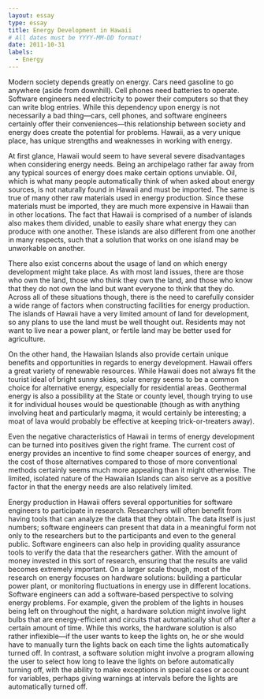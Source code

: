 ```yaml
---
layout: essay
type: essay
title: Energy Development in Hawaii
# All dates must be YYYY-MM-DD format!
date: 2011-10-31
labels:
  - Energy
---
```


Modern society depends greatly on energy.  Cars need gasoline to go anywhere (aside from downhill).  Cell phones need batteries to operate.  Software engineers need electricity to power their computers so that they can write blog entries.  While this dependency upon energy is not necessarily a bad thing—cars, cell phones, and software engineers certainly offer their conveniences—this relationship between society and energy does create the potential for problems.  Hawaii, as a very unique place, has unique strengths and weaknesses in working with energy. 

At first glance, Hawaii would seem to have several severe disadvantages when considering energy needs.  Being an archipelago rather far away from any typical sources of energy does make certain options unviable.  Oil, which is what many people automatically think of when asked about energy sources, is not naturally found in Hawaii and must be imported.  The same is true of many other raw materials used in energy production.  Since these materials must be imported, they are much more expensive in Hawaii than in other locations.  The fact that Hawaii is comprised of a number of islands also makes them divided, unable to easily share what energy they can produce with one another.  These islands are also different from one another in many respects, such that a solution that works on one island may be unworkable on another. 

There also exist concerns about the usage of land on which energy development might take place.  As with most land issues, there are those who own the land, those who think they own the land, and those who know that they do not own the land but want everyone to think that they do.  Across all of these situations though, there is the need to carefully consider a wide range of factors when constructing facilities for energy production.  The islands of Hawaii have a very limited amount of land for development, so any plans to use the land must be well thought out.  Residents may not want to live near a power plant, or fertile land may be better used for agriculture.

On the other hand, the Hawaiian Islands also provide certain unique benefits and opportunities in regards to energy development.  Hawaii offers a great variety of renewable resources. While Hawaii does not always fit the tourist ideal of bright sunny skies, solar energy seems to be a common choice for alternative energy, especially for residential areas.  Geothermal energy is also a possibility at the State or county level, though trying to use it for individual houses would be questionable (though as with anything involving heat and particularly magma, it would certainly be interesting; a moat of lava would probably be effective at keeping trick-or-treaters away). 

Even the negative characteristics of Hawaii in terms of energy development can be turned into positives given the right frame.  The current cost of energy provides an incentive to find some cheaper sources of energy, and the cost of those alternatives compared to those of more conventional methods certainly seems much more appealing than it might otherwise.  The limited, isolated nature of the Hawaiian Islands can also serve as a positive factor in that the energy needs are also relatively limited. 

Energy production in Hawaii offers several opportunities for software engineers to participate in research.  Researchers will often benefit from having tools that can analyze the data that they obtain.  The data itself is just numbers; software engineers can present that data in a meaningful form not only to the researchers but to the participants and even to the general public.  Software engineers can also help in providing quality assurance tools to verify the data that the researchers gather.  With the amount of money invested in this sort of research, ensuring that the results are valid becomes extremely important.  On a larger scale though, most of the research on energy focuses on hardware solutions: building a particular power plant, or monitoring fluctuations in energy use in different locations.  Software engineers can add a software-based perspective to solving energy problems.  For example, given the problem of the lights in houses being left on throughout the night, a hardware solution might involve light bulbs that are energy-efficient and circuits that automatically shut off after a certain amount of time.  While this works, the hardware solution is also rather inflexible—if the user wants to keep the lights on, he or she would have to manually turn the lights back on each time the lights automatically turned off.  In contrast, a software solution might involve a program allowing the user to select how long to leave the lights on before automatically turning off, with the ability to make exceptions in special cases or account for variables, perhaps giving warnings at intervals before the lights are automatically turned off.